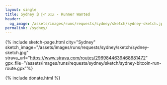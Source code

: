 ```yaml
---
layout: single
title: Sydney ₿ 🏃‍♂️ 🇦🇺 - Runner Wanted 
header:
  og_image: /assets/images/runs/requests/sydney/sketch/sydney-sketch.jpg
permalink: /sydney/
---
```


{% include sketch-page.html city="Sydney" sketch_image="/assets/images/runs/requests/sydney/sketch/sydney-sketch.jpg" strava_url="https://www.strava.com/routes/2969844639468681472" gpx_file="/assets/images/runs/requests/sydney/sketch/sydney-bitcoin-run-route.gpx"%} 


{% include donate.html %}  
  
  
